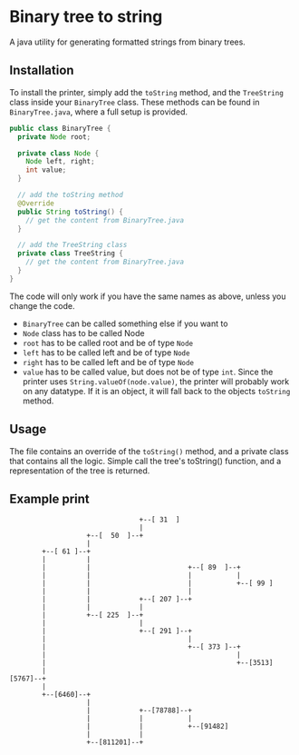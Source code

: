 # Binary tree to string

A java utility for generating formatted strings from binary trees.

## Installation

To install the printer, simply add the `toString` method, and the `TreeString` class inside your `BinaryTree` class. These methods can be found in `BinaryTree.java`, where a full setup is provided.

```java
public class BinaryTree {
  private Node root;

  private class Node {
    Node left, right;
    int value;
  }

  // add the toString method
  @Override
  public String toString() {
    // get the content from BinaryTree.java
  }

  // add the TreeString class
  private class TreeString {
    // get the content from BinaryTree.java
  }
}
```

The code will only work if you have the same names as above, unless you change the code.

- `BinaryTree` can be called something else if you want to
- `Node` class has to be called Node
- `root` has to be called root and be of type `Node`
- `left` has to be called left and be of type `Node`
- `right` has to be called left and be of type `Node`
- `value` has to be called value, but does not be of type `int`. Since the printer uses `String.valueOf(node.value)`, the printer will probably work on any datatype. If it is an object, it will fall back to the objects `toString` method.

## Usage

The file contains an override of the `toString()` method, and a private class that contains all the logic. Simple call the tree's toString() function, and a representation of the tree is returned.

## Example print

```
                                +--[ 31  ]
                                |
                   +--[  50  ]--+
                   |
        +--[ 61 ]--+
        |          |
        |          |                        +--[ 89  ]--+
        |          |                        |           |
        |          |                        |           +--[ 99 ]
        |          |                        |
        |          |            +--[ 207 ]--+
        |          |            |
        |          +--[ 225  ]--+
        |                       |
        |                       +--[ 291 ]--+
        |                                   |
        |                                   +--[ 373 ]--+
        |                                               |
        |                                               +--[3513]
        |
[5767]--+
        |
        +--[6460]--+
                   |
                   |            +--[78788]--+
                   |            |           |
                   |            |           +--[91482]
                   |            |
                   +--[811201]--+
```
